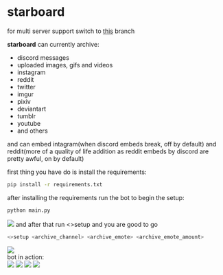 # starboard
for multi server support switch to [this](https://github.com/Roguezilla/starboard/tree/multi-server-support) branch
  
**starboard** can currently archive:
 - discord messages
 - uploaded images, gifs and videos
 - instagram
 - reddit  
 - twitter
 - imgur
 - pixiv
 - deviantart
 - tumblr
 - youtube
 - and others  

and can embed intagram(when discord embeds break, off by default) and reddit(more of a quality of life addition as reddit embeds by discord are pretty awful, on by default) 

first thing you have do is install the requirements:  
```bash
pip install -r requirements.txt
```
after installing the requirements run the bot to begin the setup:  
```bash
python main.py
```
![](https://i.imgur.com/L3Y2Cw6.png)
and after that run <>setup and you are good to go 
```bash
<>setup <archive_channel> <archive_emote> <archive_emote_amount>
```
![](https://i.imgur.com/phtqFzP.png)  
bot in action:  
![](https://i.imgur.com/9iqu2fe.png)
![](https://i.imgur.com/jmo6ATN.png)
![](https://i.imgur.com/4KwiKbf.png)
![](https://i.imgur.com/bv33XMc.png)